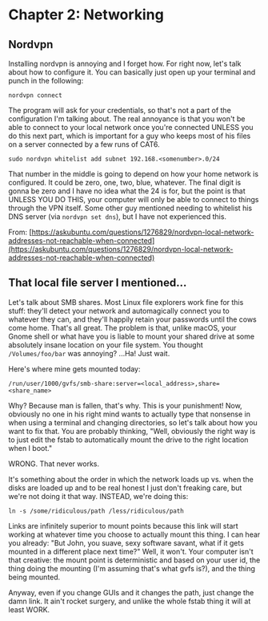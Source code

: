 # Chapter 2: Networking

## Nordvpn

Installing nordvpn is annoying and I forget how. For right now, let's talk about how to configure it. You can basically just open up your terminal and punch in the following:

```shell
nordvpn connect
```

The program will ask for your credentials, so that's not a part of the configuration I'm talking about. The real annoyance is that you won't be able to connect to your local network once you're connected UNLESS you do this next part, which is important for a guy who keeps most of his files on a server connected by a few runs of CAT6.

```shell
sudo nordvpn whitelist add subnet 192.168.<somenumber>.0/24
```

That number in the middle is going to depend on how your home network is configured. It could be zero, one, two, blue, whatever. The final digit is gonna be zero and I have no idea what the 24 is for, but the point is that UNLESS YOU DO THIS, your computer will only be able to connect to things through the VPN itself. Some other guy mentioned needing to whitelist his DNS server (via `nordvpn set dns`), but I have not experienced this.

From: [https://askubuntu.com/questions/1276829/nordvpn-local-network-addresses-not-reachable-when-connected](https://askubuntu.com/questions/1276829/nordvpn-local-network-addresses-not-reachable-when-connected)

## That local file server I mentioned...

Let's talk about SMB shares. Most Linux file explorers work fine for this stuff: they'll detect your network and automagically connect you to whatever they can, and they'll happily retain your passwords until the cows come home. That's all great. The problem is that, unlike macOS, your Gnome shell or what have you is liable to mount your shared drive at some absolutely insane location on your file system. You thought `/Volumes/foo/bar` was annoying? ...Ha! Just wait.

Here's where mine gets mounted today:

```
/run/user/1000/gvfs/smb-share:server=<local_address>,share=<share_name>
```

Why? Because man is fallen, that's why. This is your punishment! Now, obviously no one in his right mind wants to actually type that nonsense in when using a terminal and changing directories, so let's talk about how you want to fix that. You are probably thinking, "Well, obviously the right way is to just edit the fstab to automatically mount the drive to the right location when I boot."

WRONG. That never works.

It's something about the order in which the network loads up vs. when the disks are loaded up and to be real honest I just don't freaking care, but we're not doing it that way. INSTEAD, we're doing this:

```shell
ln -s /some/ridiculous/path /less/ridiculous/path
```

Links are infinitely superior to mount points because this link will start working at whatever time you choose to actually mount this thing. I can hear you already: "But John, you suave, sexy software savant, what if it gets mounted in a different place next time?" Well, it won't. Your computer isn't that creative: the mount point is deterministic and based on your user id, the thing doing the mounting (I'm assuming that's what gvfs is?), and the thing being mounted.

Anyway, even if you change GUIs and it changes the path, just change the damn link. It ain't rocket surgery, and unlike the whole fstab thing it will at least WORK.

<!-- FIXME: see if this works https://help.ubuntu.com/community/MountCifsFstab -->
